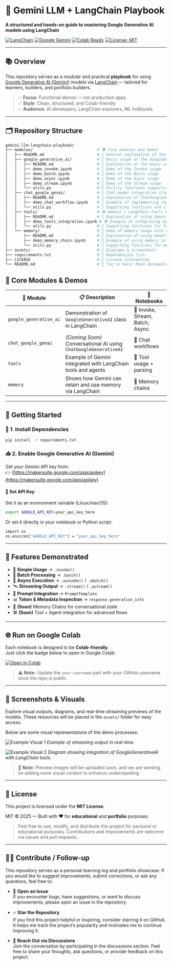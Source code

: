 # 🤖 Gemini LLM + LangChain Playbook  
**A structured and hands-on guide to mastering Google Generative AI models using LangChain**

[![LangChain](https://img.shields.io/badge/LangChain-Framework-blue)](https://www.langchain.com/)
[![Google Gemini](https://img.shields.io/badge/Google%20Gemini-LLM-red)](https://ai.google.dev/)
[![Colab Ready](https://img.shields.io/badge/Google%20Colab-Compatible-yellow)](https://colab.research.google.com/)
[![License: MIT](https://img.shields.io/badge/License-MIT-green.svg)](LICENSE)

---

## 📚 Overview

This repository serves as a modular and practical **playbook** for using [Google Generative AI (Gemini)](https://ai.google.dev/) models via [LangChain](https://python.langchain.com) — tailored for learners, builders, and portfolio builders.

> ✅ **Focus**: Functional demos — not production apps  
> ✅ **Style**: Clean, structured, and Colab-friendly  
> ✅ **Audience**: AI developers, LangChain explorers, ML hobbyists

---

## 🗂️ Repository Structure

```bash
gemini-llm-langchain-playbook/
├── modules/                            # 📚 Core modules and demos
│   ├── README.md                       # 📑 General explanation of the 'modules' folder structure and purpose
│   ├── google_generative_ai/           # 📌 Basic usage of the GoogleGenerativeAI class
│   │   ├── README.md                   # 📑 Explanation of the basic usage of GoogleGenerativeAI
│   │   ├── demo_invoke.ipynb           # 🔹 Demo of the Invoke usage
│   │   ├── demo_batch.ipynb            # 🔹 Demo of the Batch usage
│   │   ├── demo_async.ipynb            # 🔹 Demo of the Async usage
│   │   ├── demo_stream.ipynb           # 🔹 Demo of the Stream usage
│   │   └── utils.py                    # 🔧 Utility functions supporting basic usage
│   ├── chat_google_genai/              # 💬 Chat model integration (Coming Soon)
│   │   ├── README.md                   # 📑 Explanation of ChatGoogleGenerativeAI and chat workflows
│   │   ├── demo_chat_workflow.ipynb    # 💬 Example of implementing chat with Gemini
│   │   └── utils.py                    # 🔧 Supporting functions and classes for chat workflows
│   ├── tools/                          # 🛠️ Gemini + LangChain Tools demo
│   │   ├── README.md                   # 📑 Explanation of using Gemini with LangChain tools
│   │   ├── demo_tools_integration.ipynb # 🛠️ Example of integrating Gemini tools with LangChain
│   │   └── utils.py                    # 🔧 Supporting functions for tools integration
│   └── memory/                         # 🧠 Demo of memory usage with Gemini
│       ├── README.md                   # 📑 Explanation of using memory in LangChain with Gemini
│       ├── demo_memory_chain.ipynb     # 🧠 Example of using memory in a Gemini workflow
│       └── utils.py                    # 🔧 Supporting functions for memory usage
├── assets/                             # 📸 Diagrams & screenshots
├── requirements.txt                    # 🔧 Dependencies list
├── LICENSE                             # 📜 License information
└── README.md                           # 📘 You're here! Main documentation file
```

## 🧪 Core Modules & Demos

| 📁 Module               | 📋 Description                                                  | 📓 Notebooks                        |
|------------------------|------------------------------------------------------------------|-------------------------------------|
| `google_generative_ai` | Demonstration of `GoogleGenerativeAI` class in LangChain        | 🔹 Invoke, Stream, Batch, Async     |
| `chat_google_genai`    | *(Coming Soon)* Conversational AI using `ChatGoogleGenerativeAI` | 🔸 Chat workflows                   |
| `tools`                | Example of Gemini integrated with LangChain tools and agents     | 🔸 Tool usage + parsing             |
| `memory`               | Shows how Gemini can retain and use memory via LangChain         | 🔸 Memory chains                    |

---

## 🚀 Getting Started

### 🔧 1. Install Dependencies
```bash
pip install -r requirements.txt
```
### 📥 2. Enable Google Generative AI (Gemini)

Get your Gemini API key from:  
👉 [https://makersuite.google.com/app/apikey](https://makersuite.google.com/app/apikey)

#### 🔐 Set API Key

Set it as an environment variable (Linux/macOS):

```bash
export GOOGLE_API_KEY=your_api_key_here
```
Or set it directly in your notebook or Python script:
```bash
import os
os.environ["GOOGLE_API_KEY"] = "your_api_key_here"
```
---
## 🧠 Features Demonstrated

- 🎯 **Simple Usage** → `.invoke()`
- 🚀 **Batch Processing** → `.batch()`
- 🔁 **Async Execution** → `.ainvoke()` / `.abatch()`
- 🛰️ **Streaming Output** → `.stream()` / `.astream()`
- 🧩 **Prompt Integration** → `PromptTemplate`
- 📊 **Token & Metadata Inspection** → `response.generation_info`
- 🧠 **(Soon)** Memory Chains for conversational state
- 🛠️ **(Soon)** Tool + Agent integration for advanced flows
---
## 🌐 Run on Google Colab

Each notebook is designed to be **Colab-friendly**.  
Just click the badge below to open in Google Colab:

[![Open In Colab](https://colab.research.google.com/assets/colab-badge.svg)](https://colab.research.google.com/github/your-username/gemini-llm-langchain-playbook)

> ⚠️ **Note:** Update the `your-username` part with your GitHub username once the repo is public.
---
## 📸 Screenshots & Visuals

Explore visual outputs, diagrams, and real-time streaming previews of the models. These resources will be placed in the `assets/` folder for easy access.

Below are some visual representations of the demo processes:

![Example Visual 1](assets/example_image1.png)
*Example of streaming output in real-time.*

![Example Visual 2](assets/example_image2.png)
*Diagram showing integration of GoogleGenerativeAI with LangChain tools.*

> 📌 **Note:** Preview images will be uploaded soon, and we are working on adding more visual content to enhance understanding.
---
## 📜 License

This project is licensed under the **MIT License**.

MIT © 2025 — Built with ❤️ for **educational** and **portfolio** purposes.

> Feel free to use, modify, and distribute this project for personal or educational purposes. Contributions and improvements are welcome via issues and pull requests.
---
## 🙋‍♂️ Contribute / Follow-up

This repository serves as a personal learning log and portfolio showcase. If you would like to suggest improvements, submit corrections, or ask any questions, feel free to:

- 🐛 **Open an Issue**  
  If you encounter bugs, have suggestions, or want to discuss improvements, please open an issue in the repository.

- ⭐ **Star the Repository**  
  If you find this project helpful or inspiring, consider starring it on GitHub. It helps me track the project’s popularity and motivates me to continue improving it.

- 💬 **Reach Out via Discussions**  
  Join the conversation by participating in the discussions section. Feel free to share your thoughts, ask questions, or provide feedback on this project.
